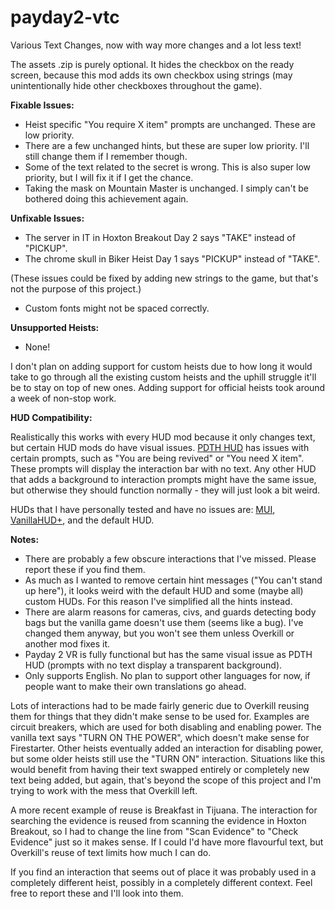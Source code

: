 # payday2-vtc

Various Text Changes, now with way more changes and a lot less text!

The assets .zip is purely optional. It hides the checkbox on the ready screen, because this mod adds its own checkbox using strings (may unintentionally hide other checkboxes throughout the game).

**Fixable Issues:**
- Heist specific "You require X item" prompts are unchanged. These are low priority.
- There are a few unchanged hints, but these are super low priority. I'll still change them if I remember though.
- Some of the text related to the secret is wrong. This is also super low priority, but I will fix it if I get the chance.
- Taking the mask on Mountain Master is unchanged. I simply can't be bothered doing this achievement again.

**Unfixable Issues:**
- The server in IT in Hoxton Breakout Day 2 says "TAKE" instead of "PICKUP".
- The chrome skull in Biker Heist Day 1 says "PICKUP" instead of "TAKE".

(These issues could be fixed by adding new strings to the game, but that's not the purpose of this project.)

- Custom fonts might not be spaced correctly.

**Unsupported Heists:**
- None!

I don't plan on adding support for custom heists due to how long it would take to go through all the existing custom heists and the uphill struggle it'll be to stay on top of new ones. Adding support for official heists took around a week of non-stop work.

**HUD Compatibility:**

Realistically this works with every HUD mod because it only changes text, but certain HUD mods do have visual issues. [PDTH HUD](https://modworkshop.net/mod/19900) has issues with certain prompts, such as "You are being revived" or "You need X item". These prompts will display the interaction bar with no text. Any other HUD that adds a background to interaction prompts might have the same issue, but otherwise they should function normally - they will just look a bit weird.

HUDs that I have personally tested and have no issues are: [MUI](https://modworkshop.net/mod/41187), [VanillaHUD+](https://modworkshop.net/mod/25629), and the default HUD.

**Notes:**
- There are probably a few obscure interactions that I've missed. Please report these if you find them.
- As much as I wanted to remove certain hint messages ("You can't stand up here"), it looks weird with the default HUD and some (maybe all) custom HUDs. For this reason I've simplified all the hints instead.
- There are alarm reasons for cameras, civs, and guards detecting body bags but the vanilla game doesn't use them (seems like a bug). I've changed them anyway, but you won't see them unless Overkill or another mod fixes it.
- Payday 2 VR is fully functional but has the same visual issue as PDTH HUD (prompts with no text display a transparent background).
- Only supports English. No plan to support other languages for now, if people want to make their own translations go ahead.

Lots of interactions had to be made fairly generic due to Overkill reusing them for things that they didn't make sense to be used for. Examples are circuit breakers, which are used for both disabling and enabling power. The vanilla text says "TURN ON THE POWER", which doesn't make sense for Firestarter. Other heists eventually added an interaction for disabling power, but some older heists still use the "TURN ON" interaction. Situations like this would benefit from having their text swapped entirely or completely new text being added, but again, that's beyond the scope of this project and I'm trying to work with the mess that Overkill left.

A more recent example of reuse is Breakfast in Tijuana. The interaction for searching the evidence is reused from scanning the evidence in Hoxton Breakout, so I had to change the line from "Scan Evidence" to "Check Evidence" just so it makes sense. If I could I'd have more flavourful text, but Overkill's reuse of text limits how much I can do.

If you find an interaction that seems out of place it was probably used in a completely different heist, possibly in a completely different context. Feel free to report these and I'll look into them.
